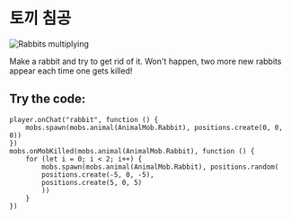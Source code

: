 # 토끼 침공

![Rabbits multiplying](/static/mods/rabbit-invasion.jpg)

Make a rabbit and try to get rid of it. Won't happen, two more new rabbits appear each time one gets killed!

## Try the code:

```blocks
player.onChat("rabbit", function () {
    mobs.spawn(mobs.animal(AnimalMob.Rabbit), positions.create(0, 0, 0))
})
mobs.onMobKilled(mobs.animal(AnimalMob.Rabbit), function () {
    for (let i = 0; i < 2; i++) {
        mobs.spawn(mobs.animal(AnimalMob.Rabbit), positions.random(
        positions.create(-5, 0, -5),
        positions.create(5, 0, 5)
        ))
    }
})
```